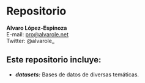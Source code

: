 # Repositorio

**Alvaro López-Espinoza** \
E-mail: pro@alvarole.net \
Twitter: @alvarole_

Este repositorio incluye:
---
- ***datasets:*** Bases de datos de diversas temáticas.



